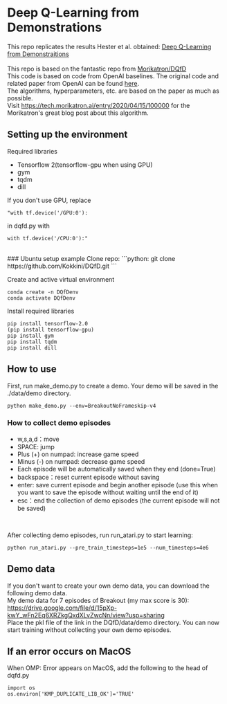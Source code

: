 # Deep Q-Learning from Demonstrations
This repo replicates the results Hester et al. obtained:
[Deep Q-Learning from Demonstraitions](https://arxiv.org/abs/1704.03732 "Deep Q-Learning from Demonstraitions")  
<br/>
This repo is based on the fantastic repo from [Morikatron/DQfD](https://github.com/morikatron/DQfD)
<br/>
This code is based on code from OpenAI baselines. The original code and related paper from OpenAI can be found [here](https://github.com/openai/baselines "here").
<br/>
The algorithms, hyperparameters, etc. are based on the paper as much as possible.
<br/>
Visit https://tech.morikatron.ai/entry/2020/04/15/100000 for the Morikatron's great blog post about this algorithm.
<br/>
## Setting up the environment
Required libraries
* Tensorflow 2(tensorflow-gpu when using GPU)  
* gym
* tqdm
* dill


If you don't use GPU, replace
```python:
"with tf.device('/GPU:0'):
```
in dqfd.py with
```python:
with tf.device('/CPU:0'):"
```
<br/>
### Ubuntu setup example
Clone repo:
```python:
git clone https://github.com/Kokkini/DQfD.git
```

Create and active virtual environment
```python:
conda create -n DQfDenv
conda activate DQfDenv
```

Install required libraries
```python:
pip install tensorflow-2.0
(pip install tensorflow-gpu)
pip install gym
pip install tqdm
pip install dill
```


## How to use
First, run make_demo.py to create a demo.
Your demo will be saved in the ./data/demo directory.
```python:
python make_demo.py --env=BreakoutNoFrameskip-v4
```
### How to collect demo episodes
* w,s,a,d：move
* SPACE: jump
* Plus (+) on numpad: increase game speed
* Minus (-) on numpad: decrease game speed
* Each episode will be automatically saved when they end (done=True)
* backspace：reset current episode without saving  
* enter: save current episode and begin another episode (use this when you want to save the episode without waiting until the end of it)
* esc：end the collection of demo episodes (the current episode will not be saved)
<br/>

After collecting demo episodes, run run_atari.py to start learning:
```python:
python run_atari.py --pre_train_timesteps=1e5 --num_timesteps=4e6
```

## Demo data
If you don't want to create your own demo data, you can download the following demo data.
<br/>
My demo data for 7 episodes of Breakout (my max score is 30):  
https://drive.google.com/file/d/15pXp-kwY_wFn2Eq6XRZkgQxdXLvZwcNn/view?usp=sharing
<br/>
Place the pkl file of the link in the DQfD/data/demo directory. You can now start training without collecting your own demo episodes.
<br/>

## If an error occurs on MacOS
When OMP: Error appears on MacOS, add the following to the head of dqfd.py
```python:
import os
os.environ['KMP_DUPLICATE_LIB_OK']='TRUE'
```
